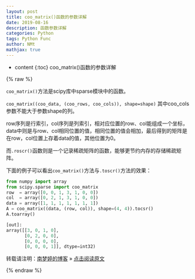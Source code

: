 ```yaml
---
layout: post
title: coo_matrix()函数的参数详解  
date: 2019-08-16
description: 函数参数详解  
categories: Python
tags: Python Func
author: NMt
mathjax: true
---
```


* content
{:toc}
coo_matrix()函数的参数详解

<div style='display: none'>
@@@@
</div>

{% raw %}

`coo_matrix()`方法是scipy库中sparse模块中的函数。  

`coo_matrix((coo_data, (coo_rows, coo_cols)), shape=shape)` 其中coo_cols参数不能大于参数shape的列。  

row序列是行索引，col序列是列索引，相对应位置的row、col能组成一个坐标，data中则是与row、col相同位置的值，相同位置的值会相加，最后得到的矩阵是在row，col位置上存着data的值，其他位置为0。  

而`.roscr()`函数则是一个记录稀疏矩阵的函数，能够更节约内存的存储稀疏矩阵。  

下面的例子可以看出`coo_matrix()`方法与`.toscr()`方法的效果：  

```python
from numpy import array
from scipy.sparse import coo_matrix
row  = array([0, 0, 1, 3, 1, 0, 0])
col  = array([0, 2, 1, 3, 1, 0, 0])
data = array([1, 1, 1, 1, 1, 1, 1])
A = coo_matrix((data, (row, col)), shape=(4, 4)).tocsr()
A.toarray()

[out]:  
array([[3, 0, 1, 0],
       [0, 2, 0, 0],
       [0, 0, 0, 0],
       [0, 0, 0, 1]], dtype=int32)
```


转载请注明：[南梦婷的博客](https://norah2.github.io) » [点击阅读原文](https://norah2.github.io/2019/08/coo_matrix_func/)   

<!--以下是本文用到的链接-->  

{% endraw %}